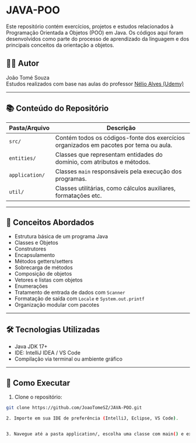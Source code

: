 # JAVA-POO

Este repositório contém exercícios, projetos e estudos relacionados à Programação Orientada a Objetos (POO) em Java. Os códigos aqui foram desenvolvidos como parte do processo de aprendizado da linguagem e dos principais conceitos da orientação a objetos.

## 👨‍🏫 Autor
João Tomé Souza  
Estudos realizados com base nas aulas do professor [Nélio Alves (Udemy)](https://www.udemy.com/user/nelio-alves/)

---

## 📚 Conteúdo do Repositório

| Pasta/Arquivo | Descrição |
|---------------|-----------|
| `src/`        | Contém todos os códigos-fonte dos exercícios organizados em pacotes por tema ou aula. |
| `entities/`   | Classes que representam entidades do domínio, com atributos e métodos. |
| `application/`| Classes `main` responsáveis pela execução dos programas. |
| `util/`       | Classes utilitárias, como cálculos auxiliares, formatações etc. |

---

## 🧠 Conceitos Abordados

- Estrutura básica de um programa Java
- Classes e Objetos
- Construtores
- Encapsulamento
- Métodos getters/setters
- Sobrecarga de métodos
- Composição de objetos
- Vetores e listas com objetos
- Enumerações
- Tratamento de entrada de dados com `Scanner`
- Formatação de saída com `Locale` e `System.out.printf`
- Organização modular com pacotes

---

## 🛠️ Tecnologias Utilizadas

- Java JDK 17+
- IDE: IntelliJ IDEA / VS Code
- Compilação via terminal ou ambiente gráfico

---

## 🧪 Como Executar

1. Clone o repositório:
```bash
git clone https://github.com/JoaoTomeSZ/JAVA-POO.git

2. Importe em sua IDE de preferência (IntelliJ, Eclipse, VS Code).


3. Navegue até a pasta application/, escolha uma classe com main() e execute.

